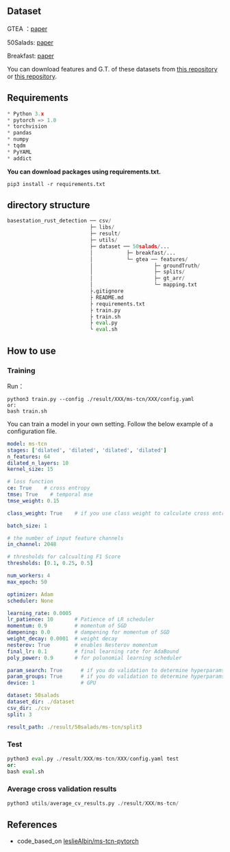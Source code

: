 

## Dataset

GTEA ：[paper](http://amav.gatech.edu/sites/default/files/papers/cvpr2011.Fathi_.Ren_.Rehg_.printed.pdf)

50Salads:  [paper](https://citeseerx.ist.psu.edu/viewdoc/download?doi=10.1.1.371.8684&rep=rep1&type=pdf)

Breakfast:  [paper](https://openaccess.thecvf.com/content_cvpr_2014/papers/Kuehne_The_Language_of_2014_CVPR_paper.pdf)

You can download features and G.T. of these datasets from [this repository](http://pan.dlut.edu.cn/share?id=xgja6ssj99rt) or [this repository](https://github.com/yabufarha/ms-tcn).

## Requirements

~~~python
* Python 3.x
* pytorch => 1.0
* torchvision
* pandas
* numpy
* tqdm
* PyYAML
* addict
~~~

**You can download packages using requirements.txt.**

~~~pip3
pip3 install -r requirements.txt
~~~

## directory structure

~~~python 
basestation_rust_detection ── csv/
                           ├─ libs/
                           ├─ result/
                           ├─ utils/
                           ├─ dataset ── 50salads/...
                           │           ├─ breakfast/...
                           │           └─ gtea ── features/
                           │                    ├─ groundTruth/
                           │                    ├─ splits/
                       	   │                    ├─ gt_arr/
                           │                    └─ mapping.txt
                           ├.gitignore
                           ├ README.md
                           ├ requirements.txt
                           ├ train.py
                           ├ train.sh
                           ├ eval.py
                           └ eval.sh
~~~



## How to use

### Training

Run：

~~~python3
python3 train.py --config ./result/XXX/ms-tcn/XXX/config.yaml
or:
bash train.sh
~~~

You can train a model in your own setting. Follow the below example of a configuration file.

~~~yaml
model: ms-tcn
stages: ['dilated', 'dilated', 'dilated', 'dilated']
n_features: 64
dilated_n_layers: 10
kernel_size: 15

# loss function
ce: True    # cross entropy
tmse: True    # temporal mse
tmse_weight: 0.15

class_weight: True    # if you use class weight to calculate cross entropy or not

batch_size: 1

# the number of input feature channels
in_channel: 2048

# thresholds for calcualting F1 Score
thresholds: [0.1, 0.25, 0.5]

num_workers: 4
max_epoch: 50

optimizer: Adam
scheduler: None

learning_rate: 0.0005
lr_patience: 10       # Patience of LR scheduler
momentum: 0.9         # momentum of SGD
dampening: 0.0        # dampening for momentum of SGD
weight_decay: 0.0001  # weight decay
nesterov: True        # enables Nesterov momentum
final_lr: 0.1         # final learning rate for AdaBound
poly_power: 0.9       # for polunomial learning scheduler

param_search: True		# if you do validation to determine hyperparams
param_groups: True		# if you do validation to determine hyperparams
device: 1				# GPU 

dataset: 50salads
dataset_dir: ./dataset
csv_dir: ./csv
split: 3

result_path: ./result/50salads/ms-tcn/split3
~~~

### Test

~~~python
python3 eval.py ./result/XXX/ms-tcn/XXX/config.yaml test
or:
bash eval.sh
~~~

### Average cross validation results

~~~python
python3 utils/average_cv_results.py ./result/XXX/ms-tcn/
~~~


## References

* code_based_on [leslieAIbin/ms-tcn-pytorch](https://github.com/leslieAIbin/ms-tcn-pytorch)
